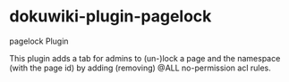 dokuwiki-plugin-pagelock
========================

pagelock Plugin

This plugin adds a tab for admins to (un-)lock a page and the namespace (with the page id) by adding (removing) @ALL no-permission acl rules.

